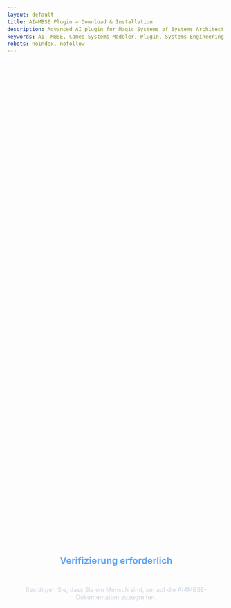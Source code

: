 ```yaml
---
layout: default
title: AI4MBSE Plugin – Download & Installation
description: Advanced AI plugin for Magic Systems of Systems Architect
keywords: AI, MBSE, Cameo Systems Modeler, Plugin, Systems Engineering
robots: noindex, nofollow
---
```


<div id="turnstile-protection" style="display: flex; flex-direction: column; align-items: center; justify-content: center; min-height: 60vh; text-align: center;">
  <h2 style="color: #60a5fa; margin-bottom: 2rem;">Verifizierung erforderlich</h2>
  <p style="color: #cbd5e1; margin-bottom: 2rem;">Bestätigen Sie, dass Sie ein Mensch sind, um auf die AI4MBSE-Dokumentation zuzugreifen.</p>
  <div class="cf-turnstile"
       data-sitekey="0x4AAAAAABhCvPtIE3gog0lZ"
       data-callback="onAI4MBSETurnstileSuccess"
       data-error-callback="onAI4MBSETurnstileError"
       data-theme="dark"
       data-size="normal">
  </div>
</div>

<main role="main" id="ai4mbse-content" style="display: none;">
  <article class="plugin-documentation">
    <!-- Hero Section -->
    <header class="hero glass-morphism ai4mbse-banner-hero" role="banner">
      <div class="hero-content animate-fade-in">
        <h1 class="ai4mbse-banner-title">AI4MBSE Plugin</h1>
        <p class="ai4mbse-banner-subtitle">
          KI-Integration für Magic Systems of Systems Architect<br>
          <span class="ai4mbse-banner-claim text-gradient">Automatisierung. Intelligenz. Effizienz.</span>
        </p>
        
        <!-- Navigation Menu -->
        <nav class="hero-navigation" style="margin-top: 2rem;">
          <div class="nav-links">
            <a href="#project-title" class="nav-link">Projekt</a>
            <a href="#features-title" class="nav-link">Funktionen</a>
            <a href="#requirements-title" class="nav-link">Systemanforderungen</a>
            <a href="#download-title" class="nav-link">Download</a>
            <a href="#install-title" class="nav-link">Installation</a>
            <a href="#quickstart-title" class="nav-link">Quick Start</a>
            <a href="#troubleshooting-title" class="nav-link">FAQ</a>
            <a href="#demo-title" class="nav-link">Demo</a>
          </div>
        </nav>
      </div>
    </header>


    <section class="section project-section glass-morphism" aria-labelledby="project-title">
    <div class="container">
        <h2 id="project-title" class="section-title">
        <ai4mbse-icon name="project"></ai4mbse-icon> Projekt
        </h2>
        <div class="content-wrapper">
        <!-- Äußere Flexbox: ganz links die Logos, rechts davon der Text -->
        <div class="project-guide">
            <!-- Kleiner Untercontainer nur für die beiden Logos -->
            <div class="logo-group">
            <img src="hm_logo.svg" alt="HM-Logo" class="project-logo">
            <img src="ecse_logo.jpg" 
                alt="ECSE-Logo" class="project-logo">
            <img src="ai4mbse_logo.png" alt="AI4MBSE-Logo" class="project-logo">
            </div>

            <div class="logo-credits" style="margin-top: 0.5rem; font-size: 0.8em; color: #94a3b8; text-align: center;">
                Logos der Hochschule München und des Experience Centers Systems Engineering verwendet mit freundlicher Genehmigung
            </div>
            <!-- Text bleibt als zweites Flex-Kind -->
            <p class="about-text">
            Das Plugin AI4MBSE wurde im Rahmen des Kurses Systems Engineering Projekt 
            im Masterstudiengang Systems Engineering der Fakultät 4 an der Hochschule München 
            entwickelt. Die Idee und Aufgabenstellung stammt von Prof. Dr. Claudio Zuccaro 
            und verfolgt das Ziel, die automatische Erstellung von Verknüpfungen in einem 
            SysML-Systemmodell durch den Einsatz künstlicher Intelligenz zu unterstützen. 
            Realisiert wurde das Projekt mit freundlicher Unterstützung des Experience Centers 
            Systems Engineering.
            </p>
            
            <div class="github-link" style="margin-top: 1.5rem; padding: 1rem; background: rgba(96, 165, 250, 0.1); border-radius: 10px; border: 1px solid rgba(96, 165, 250, 0.3);">
                <strong>🔗 Open Source:</strong> Der vollständige Quellcode ist verfügbar auf 
                <a href="https://github.com/kingsepp/AI4MBSE" target="_blank" rel="noopener" style="color: #60a5fa; text-decoration: none;">GitHub</a> 
                unter MIT-Lizenz.
            </div>
        </div>
        </div>
    </div>
    </section>

    <!-- Features Section -->
    <section class="section features-section glass-morphism" aria-labelledby="features-title">
    <div class="container">
        <h2 id="features-title" class="section-title">
        <ai4mbse-icon name="features"></ai4mbse-icon> Funktionen
        </h2>
        <div class="content-wrapper">
        <div class="features-grid">
            <div class="feature-card">
                <h3 class="feature-title">🤖 KI-gestützte Anforderungsallokation</h3>
                <p class="feature-description">
                    Automatische Zuordnung von Systemanforderungen zu passenden Subsystemen 
                    durch Google Gemini AI mit Konfidenzwerten und Begründungen.
                </p>
            </div>
            
            <div class="feature-card">
                <h3 class="feature-title">⚡ Asynchrone Verarbeitung</h3>
                <p class="feature-description">
                    Keine UI-Blockierung während der AI-Analyse. Echtzeitfortschritt 
                    und Abbruchmöglichkeit für große Projektdaten.
                </p>
            </div>
            
            <div class="feature-card">
                <h3 class="feature-title">🔄 Automatische Modellintegration</h3>
                <p class="feature-description">
                    Erstellt automatisch SysML Satisfy-Abhängigkeiten zwischen 
                    Anforderungen und Subsystemen nach Bestätigung.
                </p>
            </div>
            
            <div class="feature-card">
                <h3 class="feature-title">📁 Interaktive Ordnerauswahl</h3>
                <p class="feature-description">
                    Dynamische Navigation durch Projektstrukturen. Unterstützung 
                    für große Projekte mit 1000+ Anforderungen.
                </p>
            </div>
            
            <div class="feature-card">
                <h3 class="feature-title">🔑 Einfache API-Verwaltung</h3>
                <p class="feature-description">
                    Direkte Eingabe des Google Gemini API-Schlüssels im Plugin. 
                    Keine komplizierte Umgebungsvariablen-Konfiguration.
                </p>
            </div>
            
            <div class="feature-card">
                <h3 class="feature-title">📊 Intelligente Bewertung</h3>
                <p class="feature-description">
                    AI liefert Konfidenzwerte und detaillierte Begründungen 
                    für jede Allokationsempfehlung.
                </p>
            </div>
        </div>
        </div>
    </div>
    </section>

    <!-- System Requirements Section -->
    <section class="section requirements-section glass-morphism" aria-labelledby="requirements-title">
    <div class="container">
        <h2 id="requirements-title" class="section-title">
        <ai4mbse-icon name="system"></ai4mbse-icon> Systemanforderungen
        </h2>
        <div class="content-wrapper">
        <div class="requirements-grid">
            <div class="requirement-category">
                <h3 class="category-title">Software</h3>
                <ul class="requirement-list">
                    <li><strong>Magic Systems of Systems Architect:</strong> 2024x oder neuer</li>
                    <li><strong>Cameo Systems Modeler:</strong> 2024x oder neuer</li>
                    <li><strong>Java:</strong> Version 17 oder höher</li>
                    <li><strong>Google Gemini API:</strong> Aktiver API-Schlüssel erforderlich</li>
                </ul>
            </div>
            
            <div class="requirement-category">
                <h3 class="category-title">Betriebssystem</h3>
                <ul class="requirement-list">
                    <li><strong>Windows:</strong> 10 oder 11 (getestet)</li>
                    <li><strong>macOS:</strong> 10.15+ (theoretisch unterstützt)</li>
                    <li><strong>Linux:</strong> Ubuntu 20.04+ (theoretisch unterstützt)</li>
                </ul>
            </div>
            
            <div class="requirement-category">
                <h3 class="category-title">Hardware</h3>
                <ul class="requirement-list">
                    <li><strong>RAM:</strong> Mindestens 4 GB, 8 GB empfohlen</li>
                    <li><strong>Speicher:</strong> 50 MB für Plugin-Installation</li>
                    <li><strong>Internetverbindung:</strong> Für Google Gemini API erforderlich</li>
                </ul>
            </div>
        </div>
        </div>
    </div>
    </section>

    <section class="section download-section glass-morphism ai4mbse-download" aria-labelledby="download-title">
    <div class="container">
        <h2 id="download-title" class="section-title">
        <ai4mbse-icon name="download"></ai4mbse-icon> Download
        </h2>
        <div class="content-wrapper">
            <div class="download-card">
                <div class="download-header">
                    <h3>AI4MBSE Plugin v1.7</h3>
                    <span class="download-size">~2.5 MB</span>
                </div>
                
                <div class="download-button-container">
                    <a href="AI4MBSE_Plugin.zip" class="cta-button enhanced-download">
                        <span class="download-icon">⬇️</span>
                        Plugin herunterladen
                    </a>
                </div>
                
                <div class="download-note">
                    <small>💡 Vollständiges ZIP-Paket mit allen Installationsdateien</small>
                </div>
            </div>
        </div>
    </div>
    </section>
   


    <!-- Installation Section -->
    <section class="section installation-section glass-morphism" aria-labelledby="install-title">
    <div class="container">
        <h2 id="install-title" class="section-title">
        <ai4mbse-icon name="install"></ai4mbse-icon> Installation
        </h2>
        
        <div class="content-wrapper">
        <div class="setup-guide">
            <div class="callout callout-info" style="margin-bottom: 2rem;">
                <strong>Hinweis:</strong> Das Plugin wurde ausschließlich unter <b>Windows</b> getestet. Die Anleitung und Installationsschritte beziehen sich nur auf Windows-Systeme.
            </div>
            
            <div class="callout callout-warning" style="margin-bottom: 2rem;">
                <strong>API-Schlüssel erforderlich:</strong> Das Plugin benötigt einen kostenlosen Google Gemini API-Schlüssel. 
                <a href="https://ai.google.dev/gemini-api/docs/api-key?hl=de" target="_blank" rel="noopener" class="link-primary">Hier können Sie einen API-Schlüssel erstellen</a>.
                Das Plugin fragt beim ersten Start nach dem Schlüssel.
            </div>
            
            <div class="guide-step">
            <h3 class="step-title">1. ZIP-Paket herunterladen</h3>
            <p>
                Klicken Sie auf den Download-Button und speichern Sie die AI4MBSE_Plugin.zip-Datei lokal auf Ihrem Computer.
            </p>
            </div>
            
            <div class="guide-step">
            <h3 class="step-title">2. ZIP-Paket entpacken</h3>
            <p>Entpacken Sie das ZIP-Paket direkt in das folgende Verzeichnis:</p>
            <pre class="code-block">
    <code>
    C:\Users\YOUR_USERNAME\AppData\Local\.magic.systems.of.systems.architect\2024x\plugins
    </code>
            </pre>
            <p>
                Im Plugins-Ordner sollte anschließend ein AI4MBSE-Ordner mit allen relevanten Dateien enthalten sein.
            </p>
            </div>
        </div>
        </div>
    </div>
    </section>

    <!-- Quick Start Section -->
    <section class="section quickstart-section glass-morphism" aria-labelledby="quickstart-title">
    <div class="container">
        <h2 id="quickstart-title" class="section-title">
        <ai4mbse-icon name="quickstart"></ai4mbse-icon> Quick Start
        </h2>
        <div class="content-wrapper">
        <div class="quickstart-guide">
            <p class="quickstart-intro">
                Nach der Installation können Sie sofort mit der KI-gestützten Anforderungsallokation beginnen:
            </p>
            
            <div class="quickstart-steps">
                <div class="quickstart-step">
                    <div class="step-number">1</div>
                    <div class="step-content">
                        <h4 class="step-title">Plugin starten</h4>
                        <p class="step-description">
                            Öffnen Sie Magic Draw/Cameo und navigieren Sie zu <strong>Tools → Find Subsystem for Requirement (AI4MBSE)</strong>
                        </p>
                    </div>
                </div>
                
                <div class="quickstart-step">
                    <div class="step-number">2</div>
                    <div class="step-content">
                        <h4 class="step-title">API-Schlüssel eingeben</h4>
                        <p class="step-description">
                            Beim ersten Start werden Sie nach Ihrem Google Gemini API-Schlüssel gefragt. 
                            <a href="https://ai.google.dev/gemini-api/docs/api-key?hl=de" target="_blank" rel="noopener">Hier erstellen</a>
                        </p>
                    </div>
                </div>
                
                <div class="quickstart-step">
                    <div class="step-number">3</div>
                    <div class="step-content">
                        <h4 class="step-title">Anforderungsordner auswählen</h4>
                        <p class="step-description">
                            Wählen Sie das Package mit Ihren Systemanforderungen aus der Projektstruktur
                        </p>
                    </div>
                </div>
                
                <div class="quickstart-step">
                    <div class="step-number">4</div>
                    <div class="step-content">
                        <h4 class="step-title">Spezifische Anforderung wählen</h4>
                        <p class="step-description">
                            Selektieren Sie die konkrete Anforderung, die Sie einem Subsystem zuordnen möchten
                        </p>
                    </div>
                </div>
                
                <div class="quickstart-step">
                    <div class="step-number">5</div>
                    <div class="step-content">
                        <h4 class="step-title">Subsystem-Ordner auswählen</h4>
                        <p class="step-description">
                            Wählen Sie das Package mit Ihren verfügbaren Subsystemen
                        </p>
                    </div>
                </div>
                
                <div class="quickstart-step">
                    <div class="step-number">6</div>
                    <div class="step-content">
                        <h4 class="step-title">KI-Empfehlungen prüfen</h4>
                        <p class="step-description">
                            Überprüfen Sie die AI-Vorschläge mit Konfidenzwerten und Begründungen, dann bestätigen Sie die gewünschten Allokationen
                        </p>
                    </div>
                </div>
            </div>
            
            <div class="quickstart-tip">
                <strong>💡 Tipp:</strong> Das Plugin funktioniert am besten mit gut strukturierten SysML-Modellen und klaren Anforderungsbeschreibungen.
            </div>
        </div>
        </div>
    </div>
    </section>

    <!-- Troubleshooting Section -->
    <section class="section troubleshooting-section glass-morphism" aria-labelledby="troubleshooting-title">
    <div class="container">
        <h2 id="troubleshooting-title" class="section-title">
        <ai4mbse-icon name="help"></ai4mbse-icon> Häufige Probleme & Lösungen
        </h2>
        <div class="content-wrapper">
        <div class="faq-container">
            <div class="faq-item">
                <h3 class="faq-question">Plugin erscheint nicht im Tools-Menü</h3>
                <div class="faq-answer">
                    <p><strong>Lösung:</strong></p>
                    <ul>
                        <li>Überprüfen Sie, ob das Plugin korrekt im Plugins-Ordner entpackt wurde</li>
                        <li>Starten Sie Magic Draw/Cameo neu</li>
                        <li>Prüfen Sie die Konsole auf Fehlermeldungen: <em>Help → System Info → Log</em></li>
                    </ul>
                </div>
            </div>
            
            <div class="faq-item">
                <h3 class="faq-question">API-Authentifizierungsfehler</h3>
                <div class="faq-answer">
                    <p><strong>Lösung:</strong></p>
                    <ul>
                        <li>Überprüfen Sie Ihren Google Gemini API-Schlüssel</li>
                        <li>Stellen Sie sicher, dass der API-Schlüssel aktiv und nicht abgelaufen ist</li>
                        <li>Prüfen Sie Ihre Internetverbindung</li>
                        <li>Geben Sie den API-Schlüssel erneut im Plugin-Dialog ein</li>
                    </ul>
                </div>
            </div>
            
            <div class="faq-item">
                <h3 class="faq-question">Plugin reagiert nicht/hängt</h3>
                <div class="faq-answer">
                    <p><strong>Lösung:</strong></p>
                    <ul>
                        <li>Nutzen Sie die Abbruch-Funktion im Plugin-Dialog</li>
                        <li>Bei sehr großen Modellen: Verarbeiten Sie kleinere Anforderungsgruppen</li>
                        <li>Überprüfen Sie die verfügbare RAM (mindestens 4 GB empfohlen)</li>
                    </ul>
                </div>
            </div>
            
            <div class="faq-item">
                <h3 class="faq-question">Keine Subsysteme gefunden</h3>
                <div class="faq-answer">
                    <p><strong>Lösung:</strong></p>
                    <ul>
                        <li>Stellen Sie sicher, dass Ihr Subsystem-Package korrekte SysML-Blöcke enthält</li>
                        <li>Überprüfen Sie die Package-Struktur in Ihrem Modell</li>
                        <li>Verwenden Sie die interaktive Ordnerauswahl zur Navigation</li>
                    </ul>
                </div>
            </div>
            
            <div class="faq-item">
                <h3 class="faq-question">KI-Vorschläge sind ungenau</h3>
                <div class="faq-answer">
                    <p><strong>Lösung:</strong></p>
                    <ul>
                        <li>Verbessern Sie die Beschreibungen Ihrer Anforderungen</li>
                        <li>Verwenden Sie präzise, technische Sprache</li>
                        <li>Achten Sie auf die Konfidenzwerte der KI-Empfehlungen</li>
                        <li>Nutzen Sie die Begründungen der KI zur Nachvollziehbarkeit</li>
                    </ul>
                </div>
            </div>
        </div>
        
        </div>
    </div>
    </section>

    <!-- Demo Section -->
    <section class="section demo-section glass-morphism" aria-labelledby="demo-title">
      <div class="container">
        <h2 id="demo-title" class="section-title">
          <ai4mbse-icon name="video"></ai4mbse-icon> Live Demo
        </h2>
        
        <div class="content-wrapper">
          <div class="demo-guide">
            <p class="demo-intro">Schauen Sie sich die folgende Demo an, um zu sehen, wie das AI4MBSE-Plugin funktioniert:</p>
            
            <div class="video-wrapper" role="complementary">
            <video width="640" height="360" controls>
                <source src="demo.mp4" type="video/mp4">
                Ihr Browser unterstützt das Video-Tag nicht.
            </video>
            </div>
          </div>
        </div>
      </div>
    </section>
  </article>
</main>

<!-- Back to Top Button -->
<button id="backToTop" class="back-to-top" onclick="scrollToTop()" style="display: none;">
  ↑ Nach oben
</button>


<!-- Scripts for fancy hero animation -->
<script src="/assets/js/ai4mbse-hero-animate.js"></script>

<!-- Back to Top Functionality -->
<script>
// Back to Top functionality
window.onscroll = function() {
    var backToTopButton = document.getElementById("backToTop");
    if (document.body.scrollTop > 300 || document.documentElement.scrollTop > 300) {
        backToTopButton.style.display = "block";
    } else {
        backToTopButton.style.display = "none";
    }
};

function scrollToTop() {
    document.body.scrollTop = 0;
    document.documentElement.scrollTop = 0;
}

// Smooth scrolling for navigation links
document.querySelectorAll('.nav-link').forEach(link => {
    link.addEventListener('click', function(e) {
        e.preventDefault();
        const targetId = this.getAttribute('href');
        const targetElement = document.querySelector(targetId);
        if (targetElement) {
            targetElement.scrollIntoView({
                behavior: 'smooth',
                block: 'start'
            });
        }
    });
});
</script>
